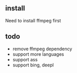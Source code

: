 ## install
Need to install ffmpeg first

## todo
- remove ffmpeg dependency
- support more languages
- support ass
- support bing, deepl